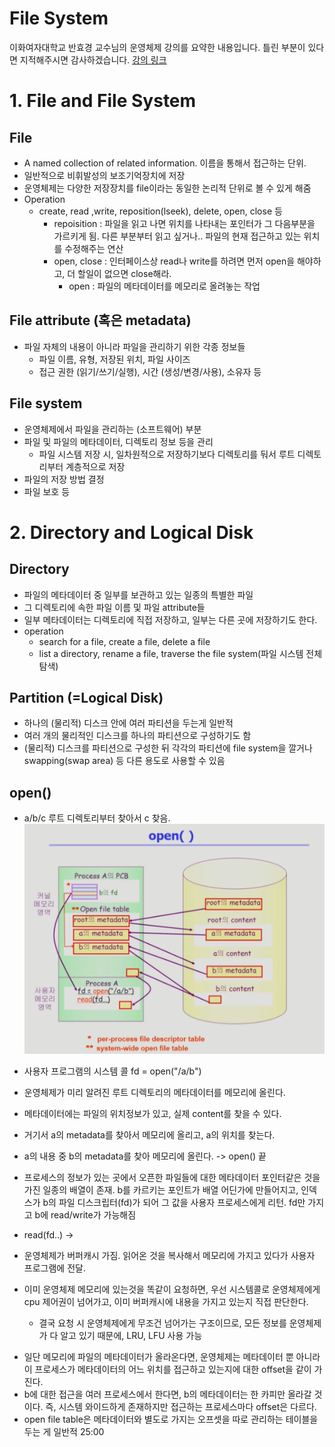 File System
===
이화여자대학교 반효경 교수님의 운영체제 강의를 요약한 내용입니다. 틀린 부분이 있다면 지적해주시면 감사하겠습니다. [강의 링크](http://www.kocw.net/home/cview.do?cid=4b9cd4c7178db077)

# 1. File and File System
## File
- A named collection of related information. 이름을 통해서 접근하는 단위.
- 일반적으로 비휘발성의 보조기억장치에 저장
- 운영체제는 다양한 저장장치를 file이라는 동일한 논리적 단위로 볼 수 있게 해줌
- Operation
    - create, read ,write, reposition(lseek), delete, open, close 등
        - repoisition : 파일을 읽고 나면 위치를 나타내는 포인터가 그 다음부분을 가르키게 됨. 다른 부분부터 읽고 싶거나.. 파일의 현재 접근하고 있는 위치를 수정해주는 연산
        - open, close : 인터페이스상 read나 write를 하려면 먼저 open을 해야하고, 더 할일이 없으면 close해라. 
            - open : 파일의 메타데이터를 메모리로 올려놓는 작업
## File attribute (혹은 metadata)
- 파일 자체의 내용이 아니라 파일을 관리하기 위한 각종 정보들
    - 파일 이름, 유형, 저장된 위치, 파일 사이즈
    - 접근 권한 (읽기/쓰기/실행), 시간 (생성/변경/사용), 소유자 등
## File system
- 운영체제에서 파일을 관리하는 (소프트웨어) 부분
- 파일 및 파일의 메타데이터, 디렉토리 정보 등을 관리
    - 파일 시스템 저장 시, 일차원적으로 저장하기보다 디렉토리를 둬서 루트 디렉토리부터 계층적으로 저장
- 파일의 저장 방법 결정
- 파일 보호 등

# 2. Directory and Logical Disk
## Directory
- 파일의 메타데이터 중 일부를 보관하고 있는 일종의 특별한 파일
- 그 디렉토리에 속한 파일 이름 및 파일 attribute들
- 일부 메타데이터는 디렉토리에 직접 저장하고, 일부는 다른 곳에 저장하기도 한다.
- operation
    - search for a file, create a file, delete a file
    - list a directory, rename a file, traverse the file system(파일 시스템 전체 탐색)
## Partition (=Logical Disk)
- 하나의 (물리적) 디스크 안에 여러 파티션을 두는게 일반적
- 여러 개의 물리적인 디스크를 하나의 파티션으로 구성하기도 함
- (물리적) 디스크를 파티션으로 구성한 뒤 각각의 파티션에 file system을 깔거나 swapping(swap area) 등 다른 용도로 사용할 수 있음

## open()
- a/b/c 루트 디렉토리부터 찾아서 c 찾음.
![images.png](./images/open.png)

- 사용자 프로그램의 시스템 콜 fd = open("/a/b")
- 운영체제가 미리 알려진 루트 디렉토리의 메타데이터를 메모리에 올린다.
- 메타데이터에는 파일의 위치정보가 있고, 실제 content를 찾을 수 있다.
- 거기서 a의 metadata를 찾아서 메모리에 올리고, a의 위치를 찾는다.
- a의 내용 중 b의 metadata를 찾아 메모리에 올린다. -> open() 끝
- 프로세스의 정보가 있는 곳에서 오픈한 파일들에 대한 메타데이터 포인터같은 것을 가진 일종의 배열이 존재. b를 카르키는 포인트가 배열 어딘가에 만들어지고, 인덱스가 b의 파일 디스크립터(fd)가 되어 그 값을 사용자 프로세스에게 리턴. fd만 가지고 b에 read/write가 가능해짐
- read(fd..) -> 
- 운영체제가 버퍼캐시 가짐. 읽어온 것을 복사해서 메모리에 가지고 있다가 사용자 프로그램에 전달.
- 이미 운영체제 메모리에 있는것을 똑같이 요청하면, 우선 시스템콜로 운영체제에게 cpu 제어권이 넘어가고, 이미 버퍼캐시에 내용을 가지고 있는지 직접 판단한다.
    - 결국 요청 시 운영체제에게 무조건 넘어가는 구조이므로, 모든 정보를 운영체제가 다 알고 있기 때문에, LRU, LFU 사용 가능
  
+ 일단 메모리에 파일의 메타데이터가 올라온다면, 운영체제는 메타데이터 뿐 아니라 이 프로세스가 메타데이터의 어느 위치를 접근하고 있는지에 대한 offset을 같이 가진다.
+ b에 대한 접근을 여러 프로세스에서 한다면, b의 메타데이터는 한 카피만 올라갈 것이다. 즉, 시스템 와이드하게 존재하지만 접근하는 프로세스마다 offset은 다르다.
+ open file table은 메타데이터와 별도로 가지는 오프셋을 따로 관리하는 테이블을 두는 게 일반적
25:00